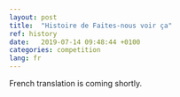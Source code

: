 ```yaml
---
layout: post
title:  "Histoire de Faites-nous voir ça"
ref: history
date:   2019-07-14 09:48:44 +0100
categories: competition
lang: fr
---
```


French translation is coming shortly.
